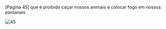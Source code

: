 [Página 45]
que é proibido caçar nossos animais
e colocar fogo em nossos pantanais


![45](./img/page_45-01.jpg)
